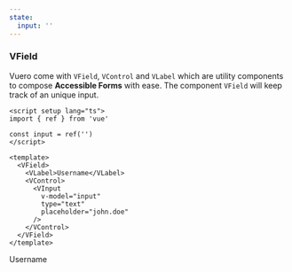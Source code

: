 ```yaml
---
state:
  input: ''
---
```


### VField

Vuero come with `VField`, `VControl` and `VLabel` which are utility components
to compose **Accessible Forms** with ease.
The component `VField` will keep track of an unique input.

<!--code-->

```vue
<script setup lang="ts">
import { ref } from 'vue'

const input = ref('')
</script>

<template>
  <VField>
    <VLabel>Username</VLabel>
    <VControl>
      <VInput
        v-model="input"
        type="text"
        placeholder="john.doe"
      />
    </VControl>
  </VField>
</template>
```

<!--/code-->

<!--example-->

<VField>
  <VLabel>Username</VLabel>
  <VControl>
    <VInput v-model="frontmatter.state.input" type="text" placeholder="john.doe" />
  </VControl>
</VField>

<!--/example-->
